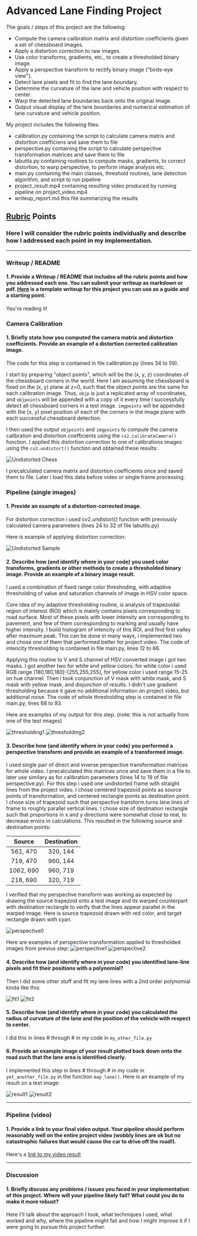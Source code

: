 # **Advanced Lane Finding Project**

The goals / steps of this project are the following:

* Compute the camera calibration matrix and distortion coefficients given a set of chessboard images.
* Apply a distortion correction to raw images.
* Use color transforms, gradients, etc., to create a thresholded binary image.
* Apply a perspective transform to rectify binary image ("birds-eye view").
* Detect lane pixels and fit to find the lane boundary.
* Determine the curvature of the lane and vehicle position with respect to center.
* Warp the detected lane boundaries back onto the original image.
* Output visual display of the lane boundaries and numerical estimation of lane curvature and vehicle position.

[//]: # (Image References)

[undistortedChess]: ./examples/undistort_chess.png "Undistorted Chess"
[undistortedSample]: ./examples/undistort_sample.png "Undistorted Sample"
[thresholding1]: ./examples/thresholding1.png "Binary Example 1"
[thresholding2]: ./examples/thresholding2.png "Binary Example 2"
[perspective0]: ./examples/perspective0.png "Perspective"
[perspective1]: ./examples/perspective1.png "Perspective Example 1"
[perspective2]: ./examples/perspective2.png "Perspective Example 2"
[fit1]: ./examples/fit1.png "Fit Example 1"
[fit2]: ./examples/fit2.png "Fit Example 2"
[result1]: ./examples/result1.png "Result Example 1"
[result2]: ./examples/result2.png "Result Example 2"
[video1]: ./project_result.mp4 "Video"

My project includes the following files:
* calibration.py containing the script to calculate camera matrix and distortion coefficiens and save them to file
* perspective.py containing the script to calculate perspective transformation matrices and save them to file
* labutils.py containing routines to compute masks, gradients, to correct distortion, to warp perspective, to perform image analysis etc. 
* main.py containing the main classes, threshold routines, lane detection algorithm, and script to run pipeline
* project_result.mp4 containing resulting video produced by running pipeline on project_video.mp4
* writeup_report.md this file summarizing the results

## [Rubric](https://review.udacity.com/#!/rubrics/571/view) Points
### Here I will consider the rubric points individually and describe how I addressed each point in my implementation.  

---
### Writeup / README

#### 1. Provide a Writeup / README that includes all the rubric points and how you addressed each one.  You can submit your writeup as markdown or pdf.  [Here](https://github.com/udacity/CarND-Advanced-Lane-Lines/blob/master/writeup_template.md) is a template writeup for this project you can use as a guide and a starting point.  

You're reading it!

### Camera Calibration

#### 1. Briefly state how you computed the camera matrix and distortion coefficients. Provide an example of a distortion corrected calibration image.

The code for this step is contained in file calibration.py (lines 34 to 59).  

I start by preparing "object points", which will be the (x, y, z) coordinates of the chessboard corners in the world. Here I am assuming the chessboard is fixed on the (x, y) plane at z=0, such that the object points are the same for each calibration image.  Thus, `objp` is just a replicated array of coordinates, and `objpoints` will be appended with a copy of it every time I successfully detect all chessboard corners in a test image.  `imgpoints` will be appended with the (x, y) pixel position of each of the corners in the image plane with each successful chessboard detection.  

I then used the output `objpoints` and `imgpoints` to compute the camera calibration and distortion coefficients using the `cv2.calibrateCamera()` function.  I applied this distortion correction to one of calibrations images using the `cv2.undistort()` function and obtained these results: 

![Undistorted Chess][undistortedChess]

I precalculated camera matrix and distortion coefficients once and saved them to file. Later i load this data before video or single frame processing.

### Pipeline (single images)

#### 1. Provide an example of a distortion-corrected image.

For distortion correction i used cv2.undistort() function with previously calculated camera parameters (lines 24 to 32 of file labutils.py) 

Here is example of applying distortion correction:

![Undistorted Sample][undistortedSample]


#### 2. Describe how (and identify where in your code) you used color transforms, gradients or other methods to create a thresholded binary image.  Provide an example of a binary image result.

I used a combination of fixed range color threshoding, with adaptive thresholding of value and saturation channels of image in HSV color space.

Core idea of my adaptive thresholding routine, is analysis of trapezoidal region of interest (ROI) which is mainly contains pixels corresponding to road surface. 
Most of these pixels with lower intensity are corresponding to pavement, and few of them corresponding to marking and usually have higher intensity.
I build histogram of intencity of this ROI, and find first valley after maximum peak.
This can be done in many ways, i implemented two and chose one of them that performed better for project video. The code of intencity thresholding is contained in file main.py, lines 12 to 66.

Applying this routine to V and S channel of HSV converted image i got two masks. 
I got another two for white and yellow colors: for white color i used RGB range [180,180,180]-[255,255,255], for yellow color i used range 15-25 on hue channel.
Then i took conjunction of V mask with white mask, and S mask with yellow mask, and disjunction of results.
I didn't use gradient thresholding because it gave no additional information on project video, but additional noise.
The code of whole thresholding step is contained in file main.py, lines 68 to 93.

Here are examples of my output for this step.  (note: this is not actually from one of the test images)

![thresholding1][thresholding1]
![thresholding2][thresholding2]

#### 3. Describe how (and identify where in your code) you performed a perspective transform and provide an example of a transformed image.

I used single pair of direct and inverse perspective transformation matrices for whole video. 
I precalculated this matrices once and save them in a file to later use similary as for calibration parameters (lines 14 to 19 of file perspective.py). 
For this step i used one undistorted frame with straight lines from the project video. I chose centered trapezoid points as source points of transformation, and centered rectangle points as destination point.
I chose size of trapezoid such that perspective transform turns lane lines of frame to roughly parallel vertical lines.
I chose size of destination rectangle such that proportions in x and y directions were somewhat close to real, to decrease errors in calculations.
This resulted in the following source and destination points:

| Source        | Destination   | 
|:-------------:|:-------------:| 
|  561, 470     | 320, 144      | 
|  719, 470     | 960, 144      |
| 1062, 690     | 960, 719      |
|  218, 690     | 320, 719      |

I verified that my perspective transform was working as expected by drawing the source trapezoid onto a test image and its warped counterpart with destination rectangle to verify that the lines appear parallel in the warped image.
Here is source trapezoid drawn with red color, and target rectangle drawn with cyan.

![perspective0][perspective0]

Here are examples of perspective transformation applied to thresholded images from previus step:
![perspective1][perspective1]
![perspective2][perspective2]


#### 4. Describe how (and identify where in your code) you identified lane-line pixels and fit their positions with a polynomial?

Then I did some other stuff and fit my lane lines with a 2nd order polynomial kinda like this:

![fit1][fit1]
![fit2][fit2]

#### 5. Describe how (and identify where in your code) you calculated the radius of curvature of the lane and the position of the vehicle with respect to center.

I did this in lines # through # in my code in `my_other_file.py`

#### 6. Provide an example image of your result plotted back down onto the road such that the lane area is identified clearly.

I implemented this step in lines # through # in my code in `yet_another_file.py` in the function `map_lane()`.  Here is an example of my result on a test image:

![result1][result1]
![result2][result2]

---

### Pipeline (video)

#### 1. Provide a link to your final video output.  Your pipeline should perform reasonably well on the entire project video (wobbly lines are ok but no catastrophic failures that would cause the car to drive off the road!).

Here's a [link to my video result](./project_result.mp4)

---

### Discussion

#### 1. Briefly discuss any problems / issues you faced in your implementation of this project.  Where will your pipeline likely fail?  What could you do to make it more robust?

Here I'll talk about the approach I took, what techniques I used, what worked and why, where the pipeline might fail and how I might improve it if I were going to pursue this project further.  

